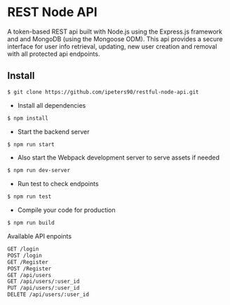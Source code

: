 # REST Node API

A token-based REST api built with Node.js using the Express.js framework and and MongoDB (using the Mongoose ODM). This api provides a secure interface for user info retrieval, updating, new user creation and removal with all protected api endpoints.

## Install
```sh
$ git clone https://github.com/ipeters90/restful-node-api.git
```

+ Install all dependencies
```sh
$ npm install
```

+ Start the backend server
```sh
$ npm run start
```

+ Also start the Webpack development server to serve assets if needed
```sh
$ npm run dev-server
```

+ Run test to check endpoints
```sh
$ npm run test
```

+ Compile your code for production
```sh
$ npm run build
```

Available API enpoints
```sh
GET /login
POST /login
GET /Register
POST /Register
GET /api/users
GET /api/users/:user_id
PUT /api/users/:user_id
DELETE /api/users/:user_id
```

